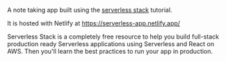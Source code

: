 A note taking app built using the [serverless stack](https://serverless-stack.com/) tutorial.

It is hosted with Netlify at https://serverless-app.netlify.app/

Serverless Stack is a completely free resource to help you build full-stack production ready Serverless applications using Serverless and React on AWS. Then you'll learn the best practices to run your app in production.